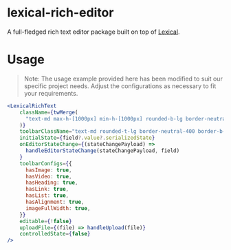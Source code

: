 # lexical-rich-editor
A full-fledged rich text editor package built on top of [Lexical](https://github.com/facebook/lexical).
# Usage
> Note: The usage example provided here has been modified to suit our specific project needs. Adjust the configurations as necessary to fit your requirements.
```jsx
<LexicalRichText
    className={twMerge(
      "text-md max-h-[1000px] min-h-[1000px] rounded-b-lg border-neutral-400"
    )}
    toolbarClassName="text-md rounded-t-lg border-neutral-400 border-b-0"
    initialState={field?.value?.serializedState}
    onEditorStateChange={(stateChangePayload) =>
      handleEditorStateChange(stateChangePayload, field)
    }
    toolbarConfigs={{
      hasImage: true,
      hasVideo: true,
      hasHeading: true,
      hasLink: true,
      hasList: true,
      hasAlignment: true,
      imageFullWidth: true,
    }}
    editable={!false}
    uploadFile={(file) => handleUpload(file)}
    controlledState={false}
/>
```
